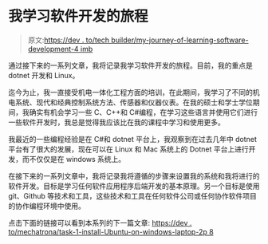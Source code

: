 # 我学习软件开发的旅程

> 原文:[https://dev . to/tech builder/my-journey-of-learning-software-development-4 imb](https://dev.to/techbuilder/my-journey-of-learning-software-development-4imb)

通过接下来的一系列文章，我将记录我学习软件开发的旅程。目前，我的重点是 dotnet 开发和 Linux。

迄今为止，我一直接受机电一体化工程方面的培训，在此期间，我学习了不同的机电系统、现代和经典控制系统方法、传感器和仪器仪表。在我的硕士和学士学位期间，我确实有机会学习一些 C、C++和 C#编程，在学习这些语言并使用它们进行一些软件开发时，我总是觉得我应该比在我的课程中学习和使用更多。

我最近的一些编程经验是在 C#和 dotnet 平台上，我观察到在过去几年中 dotnet 平台有了很大的发展，现在可以在 Linux 和 Mac 系统上的 Dotnet 平台上进行开发，而不仅仅是在 windows 系统上。

在接下来的一系列文章中，我将记录我将遵循的步骤来设置我的系统和我将进行的软件开发。目标是学习任何软件应用程序后端开发的基本原理。另一个目标是使用 git、Github 等技术和工具，这些技术和工具在任何软件公司或任何协作软件项目的协作编程环境中使用。

点击下面的链接可以看到本系列的下一篇文章:
[https://dev . to/mechatrona/task-1-install-Ubuntu-on-windows-laptop-2p 8](https://dev.to/mechatrona/task-1-install-ubuntu-on-windows-laptop-2p8)